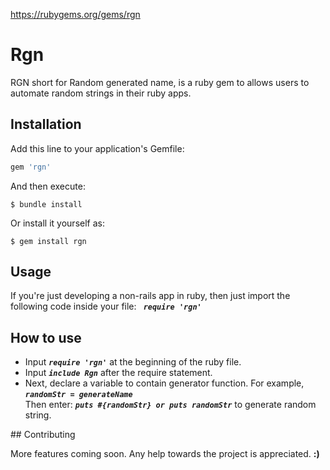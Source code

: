 https://rubygems.org/gems/rgn

# Rgn

RGN short for Random generated name, is a ruby gem to allows users to automate random strings in their ruby apps.



## Installation

Add this line to your application's Gemfile:

```ruby
gem 'rgn'
```

And then execute:

    $ bundle install

Or install it yourself as:

    $ gem install rgn

## Usage

If you're just developing a non-rails app in ruby, then just import the following code inside your file: <b><i><code> require 'rgn' </code></i></b>

## How to use

<ul>
<li>Input <b><i><code>require 'rgn'</code></i></b> at the beginning of the ruby file.</li>
<li>Input <b><i><code>include Rgn</code></i></b> after the require statement.</li>
<li>Next, declare a variable to contain generator function. For example, <b><i><code>randomStr = generateName </code></i></b>
<br>
Then enter: <b><i><code>puts #{randomStr} or puts randomStr</code></i></b> to generate random string.
</li>
</ul>
## Contributing

More features coming soon. Any help towards the project is appreciated.  <b>:)</b>
